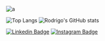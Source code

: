 ![a](https://github.com/Rodrigo-Flores/Rodrigo-Flores/edit/main/assets/event_horizon.png)

![Top Langs](https://github-readme-stats.vercel.app/api/top-langs/?username=Rodrigo-Flores)  ![Rodrigo's GitHub stats](https://github-readme-stats.vercel.app/api?username=Rodrigo-Flores&show_icons=true&theme=tokyonight)


<!--
**Rodrigo-Flores/Rodrigo-Flores** is a ✨ _special_ ✨ repository because its `README.md` (this file) appears on your GitHub profile.

Here are some ideas to get you started:

- 🔭 I’m currently working on ...
- 🌱 I’m currently learning ...
- 👯 I’m looking to collaborate on ...
- 🤔 I’m looking for help with ...
- 💬 Ask me about ...
- 📫 How to reach me: ...
- 😄 Pronouns: ...
- ⚡ Fun fact: ...
-->

[![Linkedin Badge](https://img.shields.io/badge/-Rodrigo%20Flores-blue?style=social&logo=Linkedin&logoColor=blue&link=https://www.linkedin.com/in/vedantkhairnar/)](https://www.linkedin.com/in/rodrigo-flores-1207/)
[![Instagram Badge](https://img.shields.io/badge/-rodrigo_flores___-blue?style=social&logo=Instagram&link=https://www.instagram.com/rodrigo_flores___/)](https://www.instagram.com/rodrigo_flores___/) 

